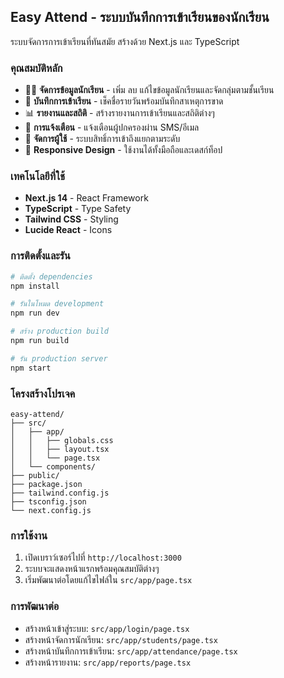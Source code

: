 ## Easy Attend - ระบบบันทึกการเข้าเรียนของนักเรียน

ระบบจัดการการเข้าเรียนที่ทันสมัย สร้างด้วย Next.js และ TypeScript

### คุณสมบัติหลัก

- 👨‍🎓 **จัดการข้อมูลนักเรียน** - เพิ่ม ลบ แก้ไขข้อมูลนักเรียนและจัดกลุ่มตามชั้นเรียน
- 📝 **บันทึกการเข้าเรียน** - เช็คชื่อรายวันพร้อมบันทึกสาเหตุการขาด
- 📊 **รายงานและสถิติ** - สร้างรายงานการเข้าเรียนและสถิติต่างๆ
- 🔔 **การแจ้งเตือน** - แจ้งเตือนผู้ปกครองผ่าน SMS/อีเมล
- 👥 **จัดการผู้ใช้** - ระบบสิทธิ์การเข้าถึงแยกตามระดับ
- 📱 **Responsive Design** - ใช้งานได้ทั้งมือถือและเดสก์ท็อป

### เทคโนโลยีที่ใช้

- **Next.js 14** - React Framework
- **TypeScript** - Type Safety
- **Tailwind CSS** - Styling
- **Lucide React** - Icons

### การติดตั้งและรัน

```bash
# ติดตั้ง dependencies
npm install

# รันในโหมด development
npm run dev

# สร้าง production build
npm run build

# รัน production server
npm start
```

### โครงสร้างโปรเจค

```
easy-attend/
├── src/
│   ├── app/
│   │   ├── globals.css
│   │   ├── layout.tsx
│   │   └── page.tsx
│   └── components/
├── public/
├── package.json
├── tailwind.config.js
├── tsconfig.json
└── next.config.js
```

### การใช้งาน

1. เปิดเบราว์เซอร์ไปที่ `http://localhost:3000`
2. ระบบจะแสดงหน้าแรกพร้อมคุณสมบัติต่างๆ
3. เริ่มพัฒนาต่อโดยแก้ไขไฟล์ใน `src/app/page.tsx`

### การพัฒนาต่อ

- สร้างหน้าเข้าสู่ระบบ: `src/app/login/page.tsx`
- สร้างหน้าจัดการนักเรียน: `src/app/students/page.tsx`
- สร้างหน้าบันทึกการเข้าเรียน: `src/app/attendance/page.tsx`
- สร้างหน้ารายงาน: `src/app/reports/page.tsx`